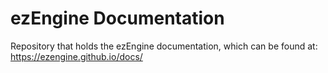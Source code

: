 # ezEngine Documentation

Repository that holds the ezEngine documentation, which can be found at: https://ezengine.github.io/docs/